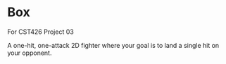 # Box
For CST426 Project 03

A one-hit, one-attack 2D fighter where your goal is to land a single hit on your opponent. 

